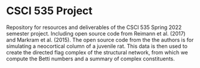 # CSCI 535 Project
Repository for resources and deliverables of the CSCI 535 Spring 2022 semester project. Including open source 
code from Reimann et al. (2017) and Markram et al. (2015). The open source code from the the authors is for simulating a
neocortical column of a juvenile rat. This data is then used to create the directed flag complex of the structural
network, from which we compute the Betti numbers and a summary of complex constituents.

